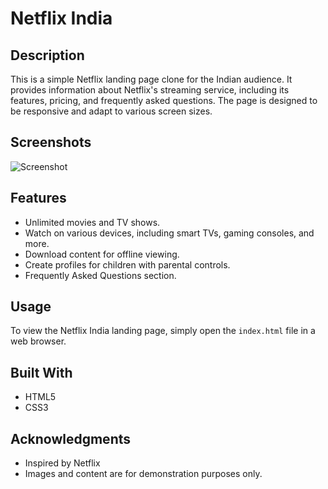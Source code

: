 # Netflix India

## Description

This is a simple Netflix landing page clone for the Indian audience. It provides information about Netflix's streaming service, including its features, pricing, and frequently asked questions. The page is designed to be responsive and adapt to various screen sizes.

## Screenshots

![Screenshot](./screenshot.png)

## Features

- Unlimited movies and TV shows.
- Watch on various devices, including smart TVs, gaming consoles, and more.
- Download content for offline viewing.
- Create profiles for children with parental controls.
- Frequently Asked Questions section.

## Usage

To view the Netflix India landing page, simply open the `index.html` file in a web browser.

## Built With

- HTML5
- CSS3

## Acknowledgments

- Inspired by Netflix
- Images and content are for demonstration purposes only.